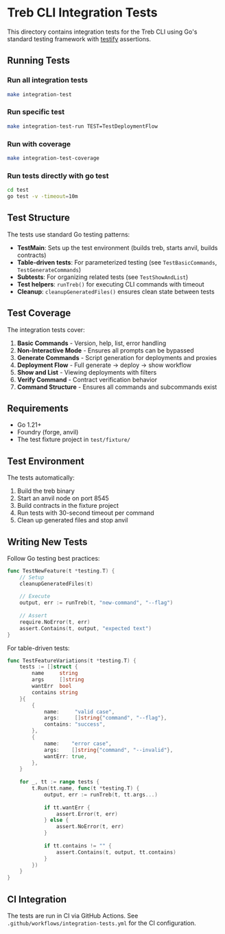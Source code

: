 # Treb CLI Integration Tests

This directory contains integration tests for the Treb CLI using Go's standard testing framework with [testify](https://github.com/stretchr/testify) assertions.

## Running Tests

### Run all integration tests
```bash
make integration-test
```

### Run specific test
```bash
make integration-test-run TEST=TestDeploymentFlow
```

### Run with coverage
```bash
make integration-test-coverage
```

### Run tests directly with go test
```bash
cd test
go test -v -timeout=10m
```

## Test Structure

The tests use standard Go testing patterns:

- **TestMain**: Sets up the test environment (builds treb, starts anvil, builds contracts)
- **Table-driven tests**: For parameterized testing (see `TestBasicCommands`, `TestGenerateCommands`)
- **Subtests**: For organizing related tests (see `TestShowAndList`)
- **Test helpers**: `runTreb()` for executing CLI commands with timeout
- **Cleanup**: `cleanupGeneratedFiles()` ensures clean state between tests

## Test Coverage

The integration tests cover:

1. **Basic Commands** - Version, help, list, error handling
2. **Non-Interactive Mode** - Ensures all prompts can be bypassed
3. **Generate Commands** - Script generation for deployments and proxies
4. **Deployment Flow** - Full generate → deploy → show workflow
5. **Show and List** - Viewing deployments with filters
6. **Verify Command** - Contract verification behavior
7. **Command Structure** - Ensures all commands and subcommands exist

## Requirements

- Go 1.21+
- Foundry (forge, anvil)
- The test fixture project in `test/fixture/`

## Test Environment

The tests automatically:
1. Build the treb binary
2. Start an anvil node on port 8545
3. Build contracts in the fixture project
4. Run tests with 30-second timeout per command
5. Clean up generated files and stop anvil

## Writing New Tests

Follow Go testing best practices:

```go
func TestNewFeature(t *testing.T) {
    // Setup
    cleanupGeneratedFiles(t)
    
    // Execute
    output, err := runTreb(t, "new-command", "--flag")
    
    // Assert
    require.NoError(t, err)
    assert.Contains(t, output, "expected text")
}
```

For table-driven tests:

```go
func TestFeatureVariations(t *testing.T) {
    tests := []struct {
        name     string
        args     []string
        wantErr  bool
        contains string
    }{
        {
            name:     "valid case",
            args:     []string{"command", "--flag"},
            contains: "success",
        },
        {
            name:    "error case",
            args:    []string{"command", "--invalid"},
            wantErr: true,
        },
    }
    
    for _, tt := range tests {
        t.Run(tt.name, func(t *testing.T) {
            output, err := runTreb(t, tt.args...)
            
            if tt.wantErr {
                assert.Error(t, err)
            } else {
                assert.NoError(t, err)
            }
            
            if tt.contains != "" {
                assert.Contains(t, output, tt.contains)
            }
        })
    }
}
```

## CI Integration

The tests are run in CI via GitHub Actions. See `.github/workflows/integration-tests.yml` for the CI configuration.